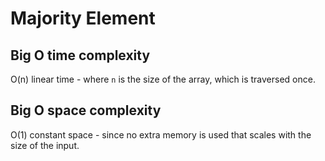 # Majority Element

## Big O time complexity

O(n) linear time - where `n` is the size of the array, which is traversed once.

## Big O space complexity

O(1) constant space - since no extra memory is used that scales with the size of the input.
